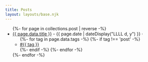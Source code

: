 ```yaml
---
title: Posts
layout: layouts/base.njk
---
```

<ul class="listing">
{%- for page in collections.post | reverse -%}
  <li>
    <a href="{{ page.url }}">{{ page.data.title }}</a> -
    <time datetime="{{ page.date }}">{{ page.date | dateDisplay("LLLL d, y") }}</time> ·
    <ul class="post-tags">
      {%- for tag in page.data.tags -%}
        {%- if tag !== 'post' -%}
          <li><a href="/tags/{{ tag }}">#{{ tag }}</a></li>
        {%- endif -%}
      {%- endfor -%}
    </ul>
  </li>
{%- endfor -%}
</ul>
